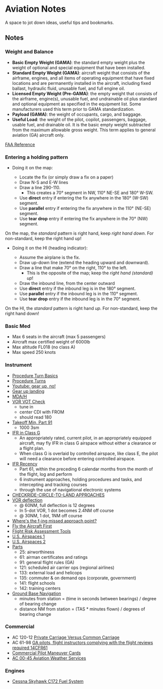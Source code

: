 # Aviation Notes

A space to jot down ideas, useful tips and bookmarks.

## Notes

### Weight and Balance

* **Basic Empty Weight (GAMA)**: the standard empty weight plus the weight of optional and special equipment that have been installed.
* **Standard Empty Weight (GAMA)**: aircraft weight that consists of the airframe, engines, and all items of operating equipment that have fixed locations and are permanently installed in the aircraft, including fixed ballast, hydraulic fluid, unusable fuel, and full engine oil.
* **Licensed Empty Weight (Pre-GAMA)**: the empty weight that consists of the airframe, engine(s), unusable fuel, and undrainable oil plus standard and optional equipment as specified in the equipment list. Some manufacturers used this term prior to GAMA standardization.
* **Payload (GAMA)**: the weight of occupants, cargo, and baggage.
* **Useful Load**: the weight of the pilot, copilot, passengers, baggage, usable fuel, and drainable oil. It is the basic empty weight subtracted from the maximum allowable gross weight. This term applies to general aviation (GA) aircraft only.

[FAA Reference](https://www.faa.gov/regulations_policies/handbooks_manuals/aviation/phak/media/12_phak_ch10.pdf)

### Entering a holding pattern

* Doing it on the map:

  * Locate the fix (or simply draw a fix on a paper)
  * Draw N-S and E-W lines
  * Draw a line 290-110.
    * This creates a 70° segment in NW, 110° NE-SE and 180° W-SW.
  * Use **direct** entry if entering the fix anywhere in the 180° (W-SW) segment.
  * Use **parallel** entry if entering the fix anywhere in the 110° (NE-SE) segment.
  * Use **tear drop** entry if entering the fix anywhere in the 70° (NW) segment.

On the map, the _standard_ pattern is right hand, keep _right hand down_.
For non-standard, keep the right hand up!

* Doing it on the HI (heading indicator):

  * Assume the airplane is the fix.
  * Draw up-down line (extend the heading upward and downward).
  * Draw a line that make 70° on the right, 110° to the left.
    * This is the opposite of the map; keep the _right hand (standard) up_!
  * Draw the inbound line, from the center outward
  * Use **direct** entry if the inbound leg is in the 180° segment.
  * Use **parallel** entry if the inbound leg is in the 110° segment.
  * Use **tear drop** entry if the inbound leg is in the 70° segment.

On the HI, the _standard_ pattern is right hand _up_.
For non-standard, keep the right hand down!

### Basic Med

* Max 6 seats in the aircraft (max 5 passengers)
* Aircraft max certified weight of 6000lb
* Max altitude FL018 (no class A)
* Max speed 250 knots

### Instrument

* [Procedure Turn Basics](https://www.ifr-magazine.com/technique/procedure-turn-basics/)
* [Procedure Turns](http://www.altairva-fs.com/training/ava_training_ifr_pt.htm)
* [Youtube: gear up, no!](https://youtu.be/qP1XQzwRuV8)
* [Gear up landing](https://www.aopa.org/news-and-media/all-news/1999/february/flight-training-magazine/gear-up-landings--asphalt-or-grass)
* [MDA/H](https://www.skybrary.aero/index.php/Minimum_Descent_Altitude/Height_(MDA/MDH))
* [VOR VOT Check](https://www.faa.gov/air_traffic/flight_info/aeronav/acf/media/Presentations/17-02-RD295_VOR_MON_AIM_language.pdf)
  * tune in
  * center CDI with FROM
  * should read 180
* [Takeoff Min, Part 91](https://www.thinkaviation.net/standard-takeoff-minimums/)
  * 1000 3sm
* [IFR in Class G](https://www.ifr-magazine.com/charts-plates/on-your-own-in-class-g/)
  * An appropriately rated, current pilot, in an appropriately equipped aircraft, may fly IFR in class G airspace without either a clearance or a flight plan.
  * When class G is overlaid by controlled airspace, like class E, the pilot will need a clearance before entering controlled airspace.
* [IFR Recency](https://pilot-protection-services.aopa.org/news/2020/march/01/instrument-currency)
  * Part 61, within the preceding 6 calendar months from the month of the flight, log and perform
  * 6 instrument approaches, holding procedures and tasks, and intercepting and tracking courses
  * through the use of navigational electronic systems
* [CHECKRIDE-CIRCLE-TO-LAND APPROACHES](https://www.aopa.org/news-and-media/all-news/1998/january/flight-training-magazine/checkride)
* [VOR deflection](https://www.aopa.org/news-and-media/all-news/2014/april/01/ifr-fix-a-full-scale-deflection)
  * @ 60NM, full deflection is 12 degrees
  * In 5-dot VOR, 1 dot becomes 2.4NM off course
  * @ 30NM, 1 dot, 1NM off course
* [Where's the f-ing missed approach point?](https://captainslog.aero/2013/missed-approach-points/)
* [Fly the Aircraft First](https://handouts-live.s3.amazonaws.com/855c9e54ab384030a38f2f115b1923b7?X-Amz-Algorithm=AWS4-HMAC-SHA256&X-Amz-Date=20201230T000054Z&X-Amz-SignedHeaders=host&X-Amz-Expires=86400&X-Amz-Credential=AKIAJICNIQWVMWBRIUMQ%2F20201230%2Fus-east-1%2Fs3%2Faws4_request&X-Amz-Signature=11fdc0169ac11c73ccf5260aba274f97722a339440a8faf6367549565413221b)
* [Flight Risk Assessment Tools](https://handouts-live.s3.amazonaws.com/0716e1cae6664e9c805ca5074fcaa7dc?X-Amz-Algorithm=AWS4-HMAC-SHA256&X-Amz-Date=20201230T000054Z&X-Amz-SignedHeaders=host&X-Amz-Expires=86400&X-Amz-Credential=AKIAJICNIQWVMWBRIUMQ%2F20201230%2Fus-east-1%2Fs3%2Faws4_request&X-Amz-Signature=7f710158f7dad614cad71d15848de079ce915860353f0d624ea99327722a190a)
* [U.S. Airspaces 1](https://handouts-live.s3.amazonaws.com/7ede267a5c50434daad6eff676249fa9?X-Amz-Algorithm=AWS4-HMAC-SHA256&X-Amz-Date=20201230T000054Z&X-Amz-SignedHeaders=host&X-Amz-Expires=86400&X-Amz-Credential=AKIAJICNIQWVMWBRIUMQ%2F20201230%2Fus-east-1%2Fs3%2Faws4_request&X-Amz-Signature=0218f90bdff157bd38829bc7a3c2c82430ba8e36a6f02c44aead011ad9c4530c)
* [U.S. Airspaces 2](https://handouts-live.s3.amazonaws.com/3c7c7b9ac7c642ecafb4c8df1d546bb3?X-Amz-Algorithm=AWS4-HMAC-SHA256&X-Amz-Date=20201230T000054Z&X-Amz-SignedHeaders=host&X-Amz-Expires=86400&X-Amz-Credential=AKIAJICNIQWVMWBRIUMQ%2F20201230%2Fus-east-1%2Fs3%2Faws4_request&X-Amz-Signature=71b5c667f627189d7fcf569d224d700f2eeacbac5956e821f4dd82caf31b4df3)
* [Parts](https://www.thinkaviation.net/difference-between-part-91-121-135/)
  * 25: airworthiness
  * 61: airman certificates and ratings
  * 91: general flight rules (GA)
  * 121: scheduled air carrier ops (regional airlines)
  * 133: external load and helicops
  * 135: commuter & on demand ops (corporate, government)
  * 141: flight schools
  * 142: training centers
* [Ground Base Navigation](https://www.flightliteracy.com/ground-based-navigation-part-three/)
  * minutes from station = (time in seconds between bearings) / degree of bearing change
  * distance NM from station = (TAS * minutes flown) / degrees of bearing change

### Commercial

* AC 120-12 [Private Carriage Versus Common Carriage](https://www.faa.gov/documentLibrary/media/Advisory_Circular/AC%20120-12A.pdf)
* AC 61-98 [GA pilots, flight instructors complying with the flight reviews required 14CFR61](https://www.faa.gov/documentLibrary/media/Advisory_Circular/AC_61-98D.pdf)
* [Commercial Pilot Maneuver Cards](https://www.av8flight.com/wp-content/uploads/2020/12/Commercial-Pilot-Maneuver-Cards-opt.pdf)
* [AC 00-45 Aviation Weather Services](https://www.faa.gov/documentlibrary/media/advisory_circular/ac_00-45h.pdf)

### Engines

* [Cessna Skyhawk C172 Fuel System](http://www.atlantapilot.com/aircraft/172/Cessna%20Fuel%20System.jpg)
